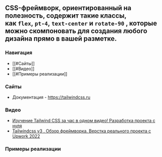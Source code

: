 ## CSS-фреймворк, ориентированный на полезность, содержит такие классы, как `flex`, `pt-4`, `text-center` и `rotate-90` , которые можно скомпоновать для создания любого дизайна прямо в вашей разметке.

### Навигация
- [[#Сайты]]
- [[#Видео]]
- [[#Примеры реализации]]


### Сайты
- Документация - https://tailwindcss.ru

### Видео
- [Изучение Tailwind CSS за час в одном видео! Разработка проекта с нуля](https://www.youtube.com/watch?v=xS4ISh6ZehU)
- [Tailwindcss v3 . Обзор фреймворка. Верстка реального проекта с Upwork 2022](https://www.youtube.com/watch?v=6MTT5i-eVmU&t=1273s)
### Примеры реализации
